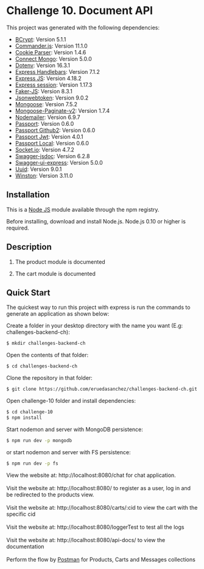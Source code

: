 # Challenge 10. Document API 

This project was generated with the following dependencies: 

- [BCrypt](https://github.com/pyca/bcrypt): Version 5.1.1 
- [Commander.js](https://github.com/tj/commander.js?): Version 11.1.0
- [Cookie Parser](https://github.com/expressjs/cookie-parser): Version 1.4.6
- [Connect Mongo](https://github.com/mongodb-js/connect-mongodb-session): Version 5.0.0
- [Dotenv](https://github.com/motdotla/dotenv): Version 16.3.1
- [Express Handlebars](https://github.com/express-handlebars/express-handlebars): Version 7.1.2
- [Express JS](https://github.com/expressjs/express): Version 4.18.2
- [Express session](https://github.com/expressjs/session): Version 1.17.3
- [Faker-JS](https://github.com/faker-js/faker): Version 8.3.1 
- [Jsonwebtoken](https://github.com/auth0/node-jsonwebtoken): Version 9.0.2
- [Mongoose](https://github.com/Automattic/mongoose): Version 7.5.2
- [Mongoose-Paginate-v2](https://github.com/aravindnc/mongoose-paginate-v2): Version 1.7.4  
- [Nodemailer](https://github.com/nodemailer/nodemailer): Version 6.9.7  
- [Passport](https://github.com/jaredhanson/passport): Version 0.6.0
- [Passport Github2](https://github.com/passport/todos-express-password): Version 0.6.0
- [Passport Jwt](https://github.com/mikenicholson/passport-jwt): Version 4.0.1
- [Passport Local](https://github.com/jaredhanson/passport-local): Version 0.6.0
- [Socket.io](https://github.com/socketio/socket.io): Version 4.7.2
- [Swagger-jsdoc](https://github.com/Surnet/swagger-jsdoc): Version 6.2.8
- [Swagger-ui-express](https://github.com/scottie1984/swagger-ui-express): Version 5.0.0
- [Uuid](https://github.com/uuidjs/uuid): Version 9.0.1
- [Winston](https://github.com/winstonjs/winston): Version 3.11.0

## Installation

This is a [Node JS](https://github.com/nodejs/node) module available through the npm registry.

Before installing, download and install Node.js. Node.js 0.10 or higher is required.

## Description

1. The product module is documented

2. The cart module is documented

## Quick Start

The quickest way to run this project with express is run the commands to generate an application as shown below:

Create a folder in your desktop directory with the name you want (E.g: challenges-backend-ch):

```bash
$ mkdir challenges-backend-ch
```

Open the contents of that folder:

```bash
$ cd challenges-backend-ch
```

Clone the repository in that folder:

```bash
$ git clone https://github.com/eruedasanchez/challenges-backend-ch.git
```

Open challenge-10 folder and install dependencies: 

```bash
$ cd challenge-10
$ npm install
```

Start nodemon and server with MongoDB persistence:

```bash
$ npm run dev -p mongodb
```

or start nodemon and server with FS persistence:

```bash
$ npm run dev -p fs
```

View the website at: http://localhost:8080/chat for chat application.
<br>
<br>
Visit the website at: http://localhost:8080/ to register as a user, log in and be redirected to the products view.
<br>
<br>
Visit the website at: http://localhost:8080/carts/:cid to view the cart with the specific cid
<br>
<br>
Visit the website at: http://localhost:8080/loggerTest to test all the logs
<br>
<br>
Visit the website at: http://localhost:8080/api-docs/ to view the documentation
<br>
<br>
Perform the flow by [Postman](https://www.postman.com/) for Products, Carts and Messages collections